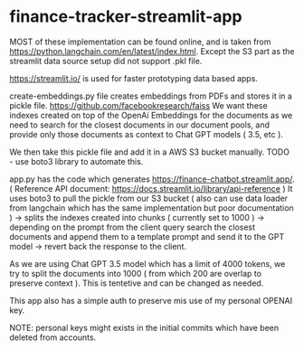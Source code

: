 # finance-tracker-streamlit-app

MOST of these implementation can be found online, and is taken from https://python.langchain.com/en/latest/index.html. Except the S3 part as the streamlit data source setup did not support .pkl file. 

https://streamlit.io/ is used for faster prototyping data based apps.

create-embeddings.py file creates embeddings from PDFs and stores it in a pickle file. https://github.com/facebookresearch/faiss
We want these indexes created on top of the OpenAi Embeddings for the documents as we need to search for the closest documents in our document pools, and provide only those documents as context to
Chat GPT models ( 3.5, etc ). 

We then take this pickle file and add it in a AWS S3 bucket manually. TODO - use boto3 library to automate this. 

app.py has the code which generates https://finance-chatbot.streamlit.app/. ( Reference API document: https://docs.streamlit.io/library/api-reference )
It uses boto3 to pull the pickle from our S3 bucket ( also can use data loader from langchain which has the same implementation but poor documentation ) -> splits the indexes created into chunks ( currently set to 1000 ) -> depending on the prompt from the client query search the closest documents
and append them to a template prompt and send it to the GPT model -> revert back the response to the client. 

As we are using Chat GPT 3.5 model which has a limit of 4000 tokens, we try to split the documents into 1000 ( from which 200 are overlap to preserve context ). This is tentetive and can be changed
as needed. 

This app also has a simple auth to preserve mis use of my personal OPENAI key. 


NOTE: personal keys might exists in the initial commits which have been deleted from accounts. 
